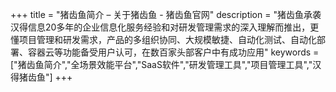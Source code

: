 +++
title = "猪齿鱼简介 – 关于猪齿鱼 - 猪齿鱼官网"
description = "猪齿鱼承袭汉得信息20多年的企业信息化服务经验和对研发管理需求的深入理解而推出，更懂项目管理和研发需求，产品的多组织协同、大规模敏捷、自动化测试、自动化部署、容器云等功能备受用户认可，在数百家头部客户中有成功应用"
keywords = ["猪齿鱼简介","全场景效能平台","SaaS软件","研发管理工具","项目管理工具","汉得猪齿鱼"]
+++
